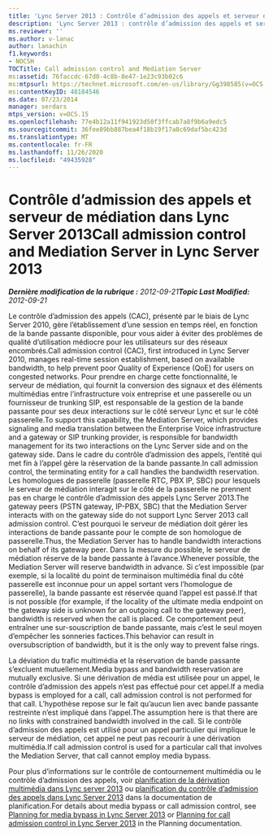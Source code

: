 ```yaml
---
title: 'Lync Server 2013 : Contrôle d’admission des appels et serveur de médiation'
description: 'Lync Server 2013 : contrôle d’admission des appels et serveur de médiation.'
ms.reviewer: ''
ms.author: v-lanac
author: lanachin
f1.keywords:
- NOCSH
TOCTitle: Call admission control and Mediation Server
ms:assetid: 76faccdc-67d0-4c8b-8e47-1e23c93b02c6
ms:mtpsurl: https://technet.microsoft.com/en-us/library/Gg398585(v=OCS.15)
ms:contentKeyID: 48184546
ms.date: 07/23/2014
manager: serdars
mtps_version: v=OCS.15
ms.openlocfilehash: 77e4b12a11f941923d50f3ffcab7a8f9b6a9edc5
ms.sourcegitcommit: 36fee89bb887bea4f18b19f17a8c69daf5bc423d
ms.translationtype: MT
ms.contentlocale: fr-FR
ms.lasthandoff: 11/26/2020
ms.locfileid: "49435928"
---
```

# <a name="call-admission-control-and-mediation-server-in-lync-server-2013"></a><span data-ttu-id="fe2d7-103">Contrôle d’admission des appels et serveur de médiation dans Lync Server 2013</span><span class="sxs-lookup"><span data-stu-id="fe2d7-103">Call admission control and Mediation Server in Lync Server 2013</span></span>

<div data-xmlns="http://www.w3.org/1999/xhtml">

<div class="topic" data-xmlns="http://www.w3.org/1999/xhtml" data-msxsl="urn:schemas-microsoft-com:xslt" data-cs="https://msdn.microsoft.com/">

<div data-asp="https://msdn2.microsoft.com/asp">



</div>

<div id="mainSection">

<div id="mainBody"><span data-ttu-id="fe2d7-104">

<span> </span></span><span class="sxs-lookup"><span data-stu-id="fe2d7-104">

<span> </span></span></span>

<span data-ttu-id="fe2d7-105">_**Dernière modification de la rubrique :** 2012-09-21_</span><span class="sxs-lookup"><span data-stu-id="fe2d7-105">_**Topic Last Modified:** 2012-09-21_</span></span>

<span data-ttu-id="fe2d7-106">Le contrôle d’admission des appels (CAC), présenté par le biais de Lync Server 2010, gère l’établissement d’une session en temps réel, en fonction de la bande passante disponible, pour vous aider à éviter des problèmes de qualité d’utilisation médiocre pour les utilisateurs sur des réseaux encombrés.</span><span class="sxs-lookup"><span data-stu-id="fe2d7-106">Call admission control (CAC), first introduced in Lync Server 2010, manages real-time session establishment, based on available bandwidth, to help prevent poor Quality of Experience (QoE) for users on congested networks.</span></span> <span data-ttu-id="fe2d7-107">Pour prendre en charge cette fonctionnalité, le serveur de médiation, qui fournit la conversion des signaux et des éléments multimédias entre l’infrastructure voix entreprise et une passerelle ou un fournisseur de trunking SIP, est responsable de la gestion de la bande passante pour ses deux interactions sur le côté serveur Lync et sur le côté passerelle.</span><span class="sxs-lookup"><span data-stu-id="fe2d7-107">To support this capability, the Mediation Server, which provides signaling and media translation between the Enterprise Voice infrastructure and a gateway or SIP trunking provider, is responsible for bandwidth management for its two interactions on the Lync Server side and on the gateway side.</span></span> <span data-ttu-id="fe2d7-108">Dans le cadre du contrôle d’admission des appels, l’entité qui met fin à l’appel gère la réservation de la bande passante.</span><span class="sxs-lookup"><span data-stu-id="fe2d7-108">In call admission control, the terminating entity for a call handles the bandwidth reservation.</span></span> <span data-ttu-id="fe2d7-109">Les homologues de passerelle (passerelle RTC, PBX IP, SBC) pour lesquels le serveur de médiation interagit sur le côté de la passerelle ne prennent pas en charge le contrôle d’admission des appels Lync Server 2013.</span><span class="sxs-lookup"><span data-stu-id="fe2d7-109">The gateway peers (PSTN gateway, IP-PBX, SBC) that the Mediation Server interacts with on the gateway side do not support Lync Server 2013 call admission control.</span></span> <span data-ttu-id="fe2d7-110">C’est pourquoi le serveur de médiation doit gérer les interactions de bande passante pour le compte de son homologue de passerelle.</span><span class="sxs-lookup"><span data-stu-id="fe2d7-110">Thus, the Mediation Server has to handle bandwidth interactions on behalf of its gateway peer.</span></span> <span data-ttu-id="fe2d7-111">Dans la mesure du possible, le serveur de médiation réserve de la bande passante à l’avance.</span><span class="sxs-lookup"><span data-stu-id="fe2d7-111">Whenever possible, the Mediation Server will reserve bandwidth in advance.</span></span> <span data-ttu-id="fe2d7-112">Si c’est impossible (par exemple, si la localité du point de terminaison multimédia final du côté passerelle est inconnue pour un appel sortant vers l’homologue de passerelle), la bande passante est réservée quand l’appel est passé.</span><span class="sxs-lookup"><span data-stu-id="fe2d7-112">If that is not possible (for example, if the locality of the ultimate media endpoint on the gateway side is unknown for an outgoing call to the gateway peer), bandwidth is reserved when the call is placed.</span></span> <span data-ttu-id="fe2d7-113">Ce comportement peut entraîner une sur-souscription de bande passante, mais c’est le seul moyen d’empêcher les sonneries factices.</span><span class="sxs-lookup"><span data-stu-id="fe2d7-113">This behavior can result in oversubscription of bandwidth, but it is the only way to prevent false rings.</span></span>

<span data-ttu-id="fe2d7-114">La déviation du trafic multimédia et la réservation de bande passante s’excluent mutuellement.</span><span class="sxs-lookup"><span data-stu-id="fe2d7-114">Media bypass and bandwidth reservation are mutually exclusive.</span></span> <span data-ttu-id="fe2d7-115">Si une dérivation de média est utilisée pour un appel, le contrôle d’admission des appels n’est pas effectué pour cet appel.</span><span class="sxs-lookup"><span data-stu-id="fe2d7-115">If a media bypass is employed for a call, call admission control is not performed for that call.</span></span> <span data-ttu-id="fe2d7-116">L’hypothèse repose sur le fait qu’aucun lien avec bande passante restreinte n’est impliqué dans l’appel.</span><span class="sxs-lookup"><span data-stu-id="fe2d7-116">The assumption here is that there are no links with constrained bandwidth involved in the call.</span></span> <span data-ttu-id="fe2d7-117">Si le contrôle d’admission des appels est utilisé pour un appel particulier qui implique le serveur de médiation, cet appel ne peut pas recourir à une dérivation multimédia.</span><span class="sxs-lookup"><span data-stu-id="fe2d7-117">If call admission control is used for a particular call that involves the Mediation Server, that call cannot employ media bypass.</span></span>

<span data-ttu-id="fe2d7-118">Pour plus d’informations sur le contrôle de contournement multimédia ou le contrôle d’admission des appels, voir [planification de la dérivation multimédia dans Lync server 2013](lync-server-2013-planning-for-media-bypass.md) ou [planification du contrôle d’admission des appels dans Lync Server 2013](lync-server-2013-planning-for-call-admission-control.md) dans la documentation de planification.</span><span class="sxs-lookup"><span data-stu-id="fe2d7-118">For details about media bypass or call admission control, see [Planning for media bypass in Lync Server 2013](lync-server-2013-planning-for-media-bypass.md) or [Planning for call admission control in Lync Server 2013](lync-server-2013-planning-for-call-admission-control.md) in the Planning documentation.</span></span>

<span data-ttu-id="fe2d7-119"></div>

<span> </span>

</div>

</div>

</span><span class="sxs-lookup"><span data-stu-id="fe2d7-119"></div>

<span> </span>

</div>

</div>

</span></span></div>

